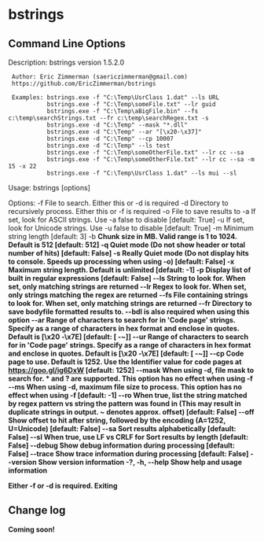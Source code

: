 # bstrings

## Command Line Options

   Description:
     bstrings version 1.5.2.0
   
     Author: Eric Zimmerman (saericzimmerman@gmail.com)
     https://github.com/EricZimmerman/bstrings
   
     Examples: bstrings.exe -f "C:\Temp\UsrClass 1.dat" --ls URL
               bstrings.exe -f "C:\Temp\someFile.txt" --lr guid
               bstrings.exe -f "C:\Temp\aBigFile.bin" --fs c:\temp\searchStrings.txt --fr c:\temp\searchRegex.txt -s
               bstrings.exe -d "C:\Temp" --mask "*.dll"
               bstrings.exe -d "C:\Temp" --ar "[\x20-\x37]"
               bstrings.exe -d "C:\Temp" --cp 10007
               bstrings.exe -d "C:\Temp" --ls test
               bstrings.exe -f "C:\Temp\someOtherFile.txt" --lr cc --sa
               bstrings.exe -f "C:\Temp\someOtherFile.txt" --lr cc --sa -m 15 -x 22
               bstrings.exe -f "C:\Temp\UsrClass 1.dat" --ls mui --sl
   
   Usage:
     bstrings [options]
   
   Options:
     -f <f>          File to search. Either this or -d is required
     -d <d>          Directory to recursively process. Either this or -f is required
     -o <o>          File to save results to
     -a              If set, look for ASCII strings. Use -a false to disable [default: True]
     -u              If set, look for Unicode strings. Use -u false to disable [default: True]
     -m <m>          Minimum string length [default: 3]
     -b <b>          Chunk size in MB. Valid range is 1 to 1024. Default is 512 [default: 512]
     -q              Quiet mode (Do not show header or total number of hits) [default: False]
     -s              Really Quiet mode (Do not display hits to console. Speeds up processing when using -o) [default:
                     False]
     -x <x>          Maximum string length. Default is unlimited [default: -1]
     -p              Display list of built in regular expressions [default: False]
     --ls <ls>       String to look for. When set, only matching strings are returned
     --lr <lr>       Regex to look for. When set, only strings matching the regex are returned
     --fs <fs>       File containing strings to look for. When set, only matching strings are returned
     --fr <fr>       Directory to save bodyfile formatted results to. --bdl is also required when using this option
     --ar <ar>       Range of characters to search for in 'Code page' strings. Specify as a range of characters in hex
                     format and enclose in quotes. Default is [\x20 -\x7E] [default: [ -~]]
     --ur <ur>       Range of characters to search for in 'Code page' strings. Specify as a range of characters in hex
                     format and enclose in quotes. Default is [\x20 -\x7E] [default: [ -~]]
     --cp <cp>       Code page to use. Default is 1252. Use the Identifier value for code pages at https://goo.gl/ig6DxW
                     [default: 1252]
     --mask <mask>   When using -d, file mask to search for. * and ? are supported. This option has no effect when using -f
     --ms <ms>       When using -d, maximum file size to process. This option has no effect when using -f [default: -1]
     --ro            When true, list the string matched by regex pattern vs string the pattern was found in (This may
                     result in duplicate strings in output. ~ denotes approx. offset) [default: False]
     --off           Show offset to hit after string, followed by the encoding (A=1252, U=Unicode) [default: False]
     --sa            Sort results alphabetically [default: False]
     --sl            When true, use LF vs CRLF for Sort results by length [default: False]
     --debug         Show debug information during processing [default: False]
     --trace         Show trace information during processing [default: False]
     --version       Show version information
     -?, -h, --help  Show help and usage information
   
   
   Either -f or -d is required. Exiting
    
## Change log

Coming soon!
